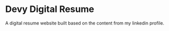 # Devy Digital Resume

A digital resume website built based on the content from my linkedin profile.
